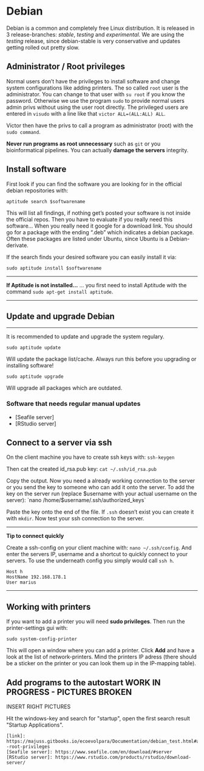 # Debian

Debian is a common and completely free Linux distribution. It is released in 3 release-branches: *stable*, *testing* and *experimental*. We are using the *testing* release, since debian-stable is very conservative and updates getting rolled out pretty slow.

## <a name="sudo"></a>Administrator / Root privileges

Normal users don’t have the privileges to install software and change system configurations like adding printers. The so called `root` user is the administrator. You can change to that user with `su root` if you know the password. Otherwise we use the program `sudo` to provide normal users admin privs without using the user root directly. The privileged users are entered in `visudo` with a line like that `victor ALL=(ALL:ALL) ALL`.

Victor then have the privs to call a program as administrator (root) with the `sudo command`.

**Never run programs as root unnecessary** such as `git` or you bioinformatical pipelines. You can actually **damage the servers** integrity.

## Install software

First look if you can find the software you are looking for in the official debian repositories with:
```
aptitude search $softwarename
```
This will list all findings, if nothing get’s posted your software is not inside the official repos. Then you have to evaluate if you really need this software… When you really need it google for a download link. You should go for a package with the ending “.deb” which indicates a debian package. Often these packages are listed under Ubuntu, since Ubuntu is a Debian-derivate.

If the search finds your desired software you can easily install it via:
```
sudo aptitude install $softwarename
```

---
**If Aptitude is not installed...**
... you first need to install Aptitude with the command `sudo apt-get install aptitude`.

---

## Update and upgrade Debian
-------------------------

It is recommended to update and upgrade the system regulary.
```
sudo aptitude update
```
Will update the package list/cache. Always run this before you upgrading or installing software!
```
sudo aptitude upgrade
```
Will upgrade all packages which are outdated.

### Software that needs regular manual updates

-   [Seafile server]
-   [RStudio server]

## Connect to a server via ssh

On the client machine you have to create ssh keys with: `ssh-keygen`

Then cat the created id_rsa.pub key: `cat ~/.ssh/id_rsa.pub`

Copy the output. Now you need a already working connection to the server or you send the key to someone who can add it onto the server. To add the key on the server run (replace $username with your actual username on the server): `nano /home/$username/.ssh/authorized_keys`

Paste the key onto the end of the file. If `.ssh` doesn’t exist you can create it with `mkdir`. Now test your ssh connection to the server.


---
**Tip to connect quickly**

Create a ssh-config on your client machine with: `nano ~/.ssh/config`. And enter the servers IP, username and a shortcut to quickly connect to your servers. To use the underneath config you simply would call `ssh h`.
```
Host h
HostName 192.168.178.1
User marius
```
---

## Working with printers

If you want to add a printer you will need **sudo privileges**. Then run the printer-settings gui with:
```
sudo system-config-printer
```
This will open a window where you can add a printer. Click **Add** and have a look at the list of network-printers. Mind the printers IP adress (there should be a sticker on the printer or you can look them up in the IP-mapping table).

## Add programs to the autostart WORK IN PROGRESS - PICTURES BROKEN

INSERT RIGHT PICTURES

Hit the windows-key and search for "startup", open the first search result "Startup Applications".

    [link]: https://majuss.gitbooks.io/ecoevolpara/Documentation/debian_test.html#administrator--root-privileges
    [Seafile server]: https://www.seafile.com/en/download/#server
    [RStudio server]: https://www.rstudio.com/products/rstudio/download-server/